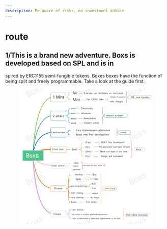 ```yaml
---
description: Be aware of risks, no investment advice
---
```


# route

## 1/This is a brand new adventure. Boxs is developed based on SPL and is in

spired by ERC1155 semi-fungible tokens. Boxes boxes have the function of being split and freely programmable. Take a look at the guide first.



<figure><img src=".gitbook/assets/Boxs.png" alt=""><figcaption></figcaption></figure>

